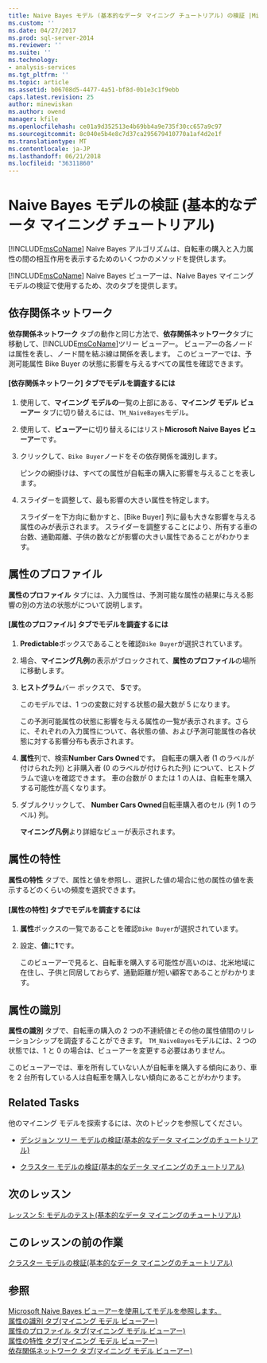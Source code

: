```yaml
---
title: Naive Bayes モデル (基本的なデータ マイニング チュートリアル) の検証 |Microsoft ドキュメント
ms.custom: ''
ms.date: 04/27/2017
ms.prod: sql-server-2014
ms.reviewer: ''
ms.suite: ''
ms.technology:
- analysis-services
ms.tgt_pltfrm: ''
ms.topic: article
ms.assetid: b06708d5-4477-4a51-bf8d-0b1e3c1f9ebb
caps.latest.revision: 25
author: minewiskan
ms.author: owend
manager: kfile
ms.openlocfilehash: ce01a9d352513e4b69bb4a9e735f30cc657a9c97
ms.sourcegitcommit: 8c040e5b4e8c7d37ca295679410770a1af4d2e1f
ms.translationtype: MT
ms.contentlocale: ja-JP
ms.lasthandoff: 06/21/2018
ms.locfileid: "36311860"
---
```

# <a name="exploring-the-naive-bayes-model-basic-data-mining-tutorial"></a>Naive Bayes モデルの検証 (基本的なデータ マイニング チュートリアル)
  [!INCLUDE[msCoName](../includes/msconame-md.md)] Naive Bayes アルゴリズムは、自転車の購入と入力属性の間の相互作用を表示するためのいくつかのメソッドを提供します。  
  
 [!INCLUDE[msCoName](../includes/msconame-md.md)] Naive Bayes ビューアーは、Naive Bayes マイニング モデルの検証で使用するため、次のタブを提供します。  
  
 
  
##  <a name="DependencyNetwork"></a> 依存関係ネットワーク  
 **依存関係ネットワーク** タブの動作と同じ方法で、**依存関係ネットワーク**タブに移動して、[!INCLUDE[msCoName](../includes/msconame-md.md)]ツリー ビューアー。 ビューアーの各ノードは属性を表し、ノード間を結ぶ線は関係を表します。 このビューアーでは、予測可能属性 Bike Buyer の状態に影響を与えるすべての属性を確認できます。  
  
#### <a name="to-explore-the-model-in-the-dependency-network-tab"></a>[依存関係ネットワーク] タブでモデルを調査するには  
  
1.  使用して、**マイニング モデルの**一覧の上部にある、**マイニング モデル ビューアー**  タブに切り替えるには、`TM_NaiveBayes`モデル。  
  
2.  使用して、**ビューアー**に切り替えるにはリスト**Microsoft Naive Bayes ビューアー**です。  
  
3.  クリックして、`Bike Buyer`ノードをその依存関係を識別します。  
  
     ピンクの網掛けは、すべての属性が自転車の購入に影響を与えることを表します。  
  
4.  スライダーを調整して、最も影響の大きい属性を特定します。  
  
     スライダーを下方向に動かすと、[Bike Buyer] 列に最も大きな影響を与える属性のみが表示されます。 スライダーを調整することにより、所有する車の台数、通勤距離、子供の数などが影響の大きい属性であることがわかります。  
 
  
##  <a name="AttributeProfiles"></a> 属性のプロファイル  
 **属性のプロファイル** タブには、入力属性は、予測可能な属性の結果に与える影響の別の方法の状態がについて説明します。  
  
#### <a name="to-explore-the-model-in-the-attribute-profiles-tab"></a>[属性のプロファイル] タブでモデルを調査するには  
  
1.  **Predictable**ボックスであることを確認`Bike Buyer`が選択されています。  
  
2.  場合、**マイニング凡例**の表示がブロックされて、**属性のプロファイル**の場所に移動します。  
  
3.  **ヒストグラム**バー ボックスで、 **5**です。  
  
     このモデルでは、1 つの変数に対する状態の最大数が 5 になります。  
  
     この予測可能属性の状態に影響を与える属性の一覧が表示されます。さらに、それぞれの入力属性について、各状態の値、および予測可能属性の各状態に対する影響分布も表示されます。  
  
4.  **属性**列で、検索**Number Cars Owned**です。  自転車の購入者 (1 のラベルが付けられた列) と非購入者 (0 のラベルが付けられた列) について、ヒストグラムで違いを確認できます。 車の台数が 0 または 1 の人は、自転車を購入する可能性が高くなります。  
  
5.  ダブルクリックして、 **Number Cars Owned**自転車購入者のセル (列 1 のラベル) 列。  
  
     **マイニング凡例**より詳細なビューが表示されます。  
  
  
##  <a name="AttributeCharacteristics"></a> 属性の特性  
 **属性の特性** タブで、属性と値を参照し、選択した値の場合に他の属性の値を表示するどのくらいの頻度を選択できます。  
  
#### <a name="to-explore-the-model-in-the-attribute-characteristics-tab"></a>[属性の特性] タブでモデルを調査するには  
  
1.  **属性**ボックスの一覧であることを確認`Bike Buyer`が選択されています。  
  
2.  設定、**値**に**1**です。  
  
     このビューアーで見ると、自転車を購入する可能性が高いのは、北米地域に在住し、子供と同居しておらず、通勤距離が短い顧客であることがわかります。  
  
  
##  <a name="AttributeDiscrimination"></a> 属性の識別  
 **属性の識別** タブで、自転車の購入の 2 つの不連続値とその他の属性値間のリレーションシップを調査することができます。 `TM_NaiveBayes`モデルには、2 つの状態では、1 と 0 の場合は、ビューアーを変更する必要はありません。  
  
 このビューアーでは、車を所有していない人が自転車を購入する傾向にあり、車を 2 台所有している人は自転車を購入しない傾向にあることがわかります。  
  
## <a name="related-tasks"></a>Related Tasks  
 他のマイニング モデルを探索するには、次のトピックを参照してください。  
  
-   [デシジョン ツリー モデルの検証&#40;基本的なデータ マイニングのチュートリアル&#41;](../../2014/tutorials/exploring-the-decision-tree-model-basic-data-mining-tutorial.md)  
  
-   [クラスター モデルの検証&#40;基本的なデータ マイニングのチュートリアル&#41;](../../2014/tutorials/exploring-the-clustering-model-basic-data-mining-tutorial.md)  
  
## <a name="next-lesson"></a>次のレッスン  
 [レッスン 5: モデルのテスト&#40;基本的なデータ マイニングのチュートリアル&#41;](../../2014/tutorials/lesson-5-testing-models-basic-data-mining-tutorial.md)  
  
## <a name="previous-task-in-lesson"></a>このレッスンの前の作業  
 [クラスター モデルの検証&#40;基本的なデータ マイニングのチュートリアル&#41;](../../2014/tutorials/exploring-the-clustering-model-basic-data-mining-tutorial.md)  
  
## <a name="see-also"></a>参照  
 [Microsoft Naive Bayes ビューアーを使用してモデルを参照します。](../../2014/analysis-services/data-mining/browse-a-model-using-the-microsoft-naive-bayes-viewer.md)   
 [属性の識別 タブ&#40;マイニング モデル ビューアー&#41;](../../2014/analysis-services/attribute-discrimination-tab-mining-model-viewer.md)   
 [属性のプロファイル タブ&#40;マイニング モデル ビューアー&#41;](../../2014/analysis-services/attribute-profiles-tab-mining-model-viewer.md)   
 [属性の特性 タブ&#40;マイニング モデル ビューアー&#41;](../../2014/analysis-services/attribute-characteristics-tab-mining-model-viewer.md)   
 [依存関係ネットワーク タブ&#40;マイニング モデル ビューアー&#41;](../../2014/analysis-services/dependency-network-tab-mining-model-viewer.md)  
  
  
